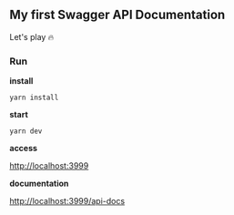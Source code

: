 ## My first Swagger API Documentation

Let's play :fire:

### Run

**install**

`yarn install`

**start**

`yarn dev`

**access**

[http://localhost:3999](http://localhost:3999)

**documentation**

[http://localhost:3999/api-docs](http://localhost:3999/api-docs)
